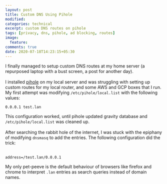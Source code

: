 ```yaml
---
layout: post
title: Custom DNS Using Pihole
modified:
categories: technical
excerpt: custom DNS routes on pihole
tags: [privacy, dns, pihole, ad blocking, routes]
image:
  feature:
comments: true
date: 2020-07-18T14:23:15+05:30
---
```


I finally managed to setup custom DNS routes at my home server (a repurposed laptop with a bust screen, a post for
another day).<br/><br/>
I installed [pihole](https://pi-hole.net) on my local server and was struggling with setting up custom
routes for my local router, and some AWS and GCP boxes that I run. My first attempt was modifying
`/etc/pihole/local.list` with the following values:

```text
0.0.0.1 test.lan
```

This configuration worked, until pihole updated gravity database and `/etc/pihole/local.list` was cleaned up.<br/><br/>
After searching the rabbit hole of the internet, I was stuck with the epiphany of modifying `dnsmasq` to add the
entries. The following configuration did the trick:<br/><br/>

```text
address=/test.lan/0.0.0.1
```

My only pet-peeve is the default behaviour of browsers like firefox and chrome to interpret `.lan` entries as search
queries instead of domain names.
